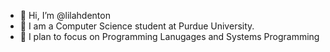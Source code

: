 - 👋 Hi, I’m @lilahdenton
- 🏫 I am a Computer Science student at Purdue University. 
- 👀 I plan to focus on Programming Lanugages and Systems Programming 

<!---
lilahdenton/lilahdenton is a ✨ special ✨ repository because its `README.md` (this file) appears on your GitHub profile.
You can click the Preview link to take a look at your changes.
--->
